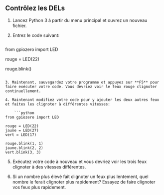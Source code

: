 ## Contrôlez les DELs

1. Lancez Python 3 à partir du menu principal et ouvrez un nouveau fichier.

2. Entrez le code suivant:
    
    ```python
from gpiozero import LED

rouge = LED(22)

rouge.blink()
```

3. Maintenant, sauvegardez votre programme et appuyez sur **F5** pour faire exécuter votre code. Vous devriez voir le feux rouge clignoter continuellement.

4. Maintenant modifiez votre code pour y ajouter les deux autres feux et faites les clignoter à différentes vitesses:
    
    ```python
from gpiozero import LED

rouge = LED(22)
jaune = LED(27)
vert = LED(17)

rouge.blink(1, 1)
jaune.blink(2, 2)
vert.blink(3, 3)
```

5. Exécutez votre code à nouveau et vous devriez voir les trois feux clignoter à des vitesses différentes.

6. Si un nombre plus élevé fait clignoter un feux plus lentement, quel nombre le ferait clignoter plus rapidement? Essayez de faire clignoter vos feux plus rapidement.